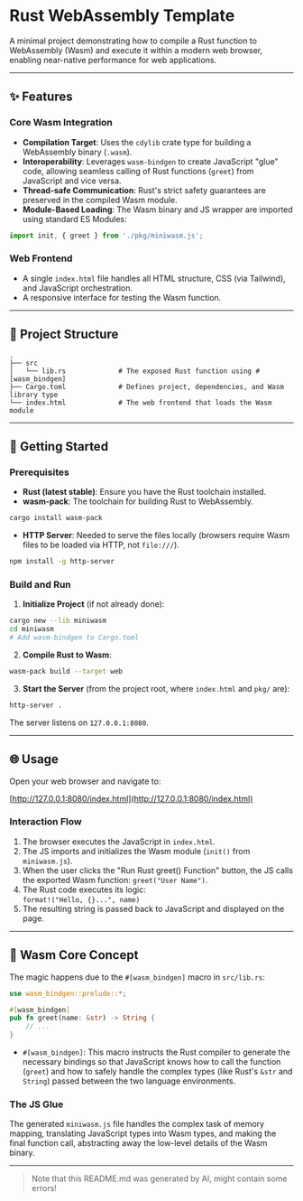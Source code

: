 # Rust WebAssembly Template

A minimal project demonstrating how to compile a Rust function to WebAssembly (Wasm) and execute it within a modern web browser, enabling near-native performance for web applications.

---

## ✨ Features

### Core Wasm Integration

- **Compilation Target**: Uses the `cdylib` crate type for building a WebAssembly binary (`.wasm`).
- **Interoperability**: Leverages `wasm-bindgen` to create JavaScript "glue" code, allowing seamless calling of Rust functions (`greet`) from JavaScript and vice versa.
- **Thread-safe Communication**: Rust's strict safety guarantees are preserved in the compiled Wasm module.
- **Module-Based Loading**: The Wasm binary and JS wrapper are imported using standard ES Modules:

```js
import init, { greet } from './pkg/miniwasm.js';
```

### Web Frontend

- A single `index.html` file handles all HTML structure, CSS (via Tailwind), and JavaScript orchestration.
- A responsive interface for testing the Wasm function.

---

## 📂 Project Structure

```
.
├── src
│   └── lib.rs             # The exposed Rust function using #[wasm_bindgen]
├── Cargo.toml             # Defines project, dependencies, and Wasm library type
└── index.html             # The web frontend that loads the Wasm module
```

---

## 🚀 Getting Started

### Prerequisites

- **Rust (latest stable)**: Ensure you have the Rust toolchain installed.
- **wasm-pack**: The toolchain for building Rust to WebAssembly.

```bash
cargo install wasm-pack
```

- **HTTP Server**: Needed to serve the files locally (browsers require Wasm files to be loaded via HTTP, not `file:///`).

```bash
npm install -g http-server
```

### Build and Run

1. **Initialize Project** (if not already done):

```bash
cargo new --lib miniwasm
cd miniwasm
# Add wasm-bindgen to Cargo.toml
```

2. **Compile Rust to Wasm**:

```bash
wasm-pack build --target web
```

3. **Start the Server** (from the project root, where `index.html` and `pkg/` are):

```bash
http-server .
```

The server listens on `127.0.0.1:8080`.

---

## 🌐 Usage

Open your web browser and navigate to:

[http://127.0.0.1:8080/index.html](http://127.0.0.1:8080/index.html)

### Interaction Flow

1. The browser executes the JavaScript in `index.html`.
2. The JS imports and initializes the Wasm module (`init()` from `miniwasm.js`).
3. When the user clicks the "Run Rust greet() Function" button, the JS calls the exported Wasm function: `greet("User Name")`.
4. The Rust code executes its logic:  
   `format!("Hello, {}...", name)`
5. The resulting string is passed back to JavaScript and displayed on the page.

---

## 🦀 Wasm Core Concept

The magic happens due to the `#[wasm_bindgen]` macro in `src/lib.rs`:

```rust
use wasm_bindgen::prelude::*;

#[wasm_bindgen]
pub fn greet(name: &str) -> String {
    // ...
}
```

- `#[wasm_bindgen]`: This macro instructs the Rust compiler to generate the necessary bindings so that JavaScript knows how to call the function (`greet`) and how to safely handle the complex types (like Rust's `&str` and `String`) passed between the two language environments.

### The JS Glue

The generated `miniwasm.js` file handles the complex task of memory mapping, translating JavaScript types into Wasm types, and making the final function call, abstracting away the low-level details of the Wasm binary.

---

> Note that this README.md was generated by AI, might contain some errors!